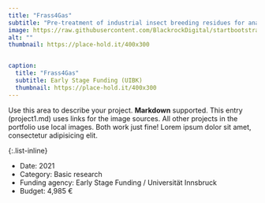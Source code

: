 ```yaml
---
title: "Frass4Gas"
subtitle: "Pre-treatment of industrial insect breeding residues for anaerobic digestion"
image: https://raw.githubusercontent.com/BlackrockDigital/startbootstrap-agency/master/src/assets/img/portfolio/01-full.jpg
alt: ""
thumbnail: https://place-hold.it/400x300


caption:
  title: "Frass4Gas"
  subtitle: Early Stage Funding (UIBK)
  thumbnail: https://place-hold.it/400x300
---
```


Use this area to describe your project. **Markdown** supported. This entry (project1.md) uses links for the image sources. All other projects in the portfolio use local images. Both work just fine! Lorem ipsum dolor sit amet, consectetur adipisicing elit.

{:.list-inline}

- Date: 2021
- Category: Basic research
- Funding agency: Early Stage Funding / Universität Innsbruck
- Budget: 4,985 €

